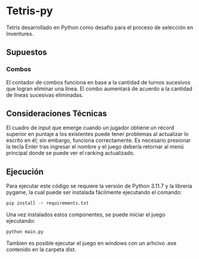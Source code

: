 # Tetris-py

Tetris desarrollado en Python como desafío para el proceso de selección en Inventures.

## Supuestos

### Combos
El contador de combos funciona en base a la cantidad de turnos sucesivos que logran eliminar una línea. El combo aumentará de acuerdo a la cantidad de líneas sucesivas eliminadas.

## Consideraciones Técnicas

El cuadro de input que emerge cuando un jugador obtiene un récord superior en puntaje a los existentes puede tener problemas al actualizar lo escrito en él; sin embargo, funciona correctamente. Es necesario presionar la tecla Enter tras ingresar el nombre y el juego debería retornar al menú principal donde se puede ver el ranking actualizado.

## Ejecución

Para ejecutar este código se requiere la versión de Python 3.11.7 y la librería pygame, la cual puede ser instalada fácilmente ejecutando el comando:

```bash
pip install -r requirements.txt
```

Una vez instalados estos componentes, se puede iniciar el juego ejecutando:
```bash
python main.py
```

Tambien es posible ejecutar el juego en windows con un arhcivo .exe contenido en la carpeta dist.
